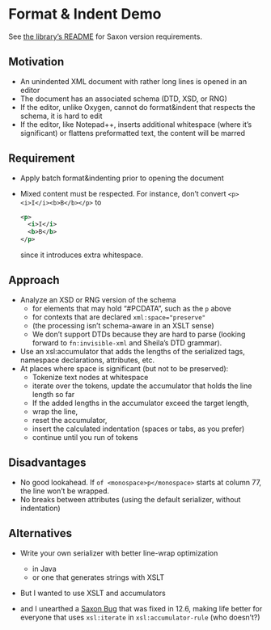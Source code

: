 # Format & Indent Demo

See [the library’s README](https://github.com/transpect/xslt-util/blob/master/format-indent/README.md) for Saxon version requirements.

## Motivation

- An unindented XML document with rather long lines is opened in an editor
- The document has an associated schema (DTD, XSD, or RNG)
- If the editor, unlike Oxygen, cannot do format&indent that respects the schema, it is hard to edit
- If the editor, like Notepad++, inserts additional whitespace (where it’s significant) or flattens preformatted text, the content will be marred
          
## Requirement

- Apply batch format&indenting prior to opening the document
- Mixed content must be respected. For instance, don’t convert `<p><i>I</i><b>B</b></p>` to

  ```xml
  <p>
    <i>I</i>
    <b>B</b>
  </p>
  ```
  since it introduces extra whitespace.  

## Approach

- Analyze an XSD or RNG version of the schema  
  - for elements that may hold “#PCDATA”, such as the `p` above
  - for contexts that are declared `xml:space="preserve"`
  - (the processing isn’t schema-aware in an XSLT sense)
  - We don’t support DTDs because they are hard to parse (looking forward to `fn:invisible-xml` and Sheila’s DTD grammar).
- Use an xsl:accumulator that adds the lengths of the serialized tags, namespace declarations, attributes, etc.
- At places where space is significant (but not to be preserved):
  - Tokenize text nodes at whitespace
  - iterate over the tokens, update the accumulator that holds the line length so far
  - If the added lengths in the accumulator exceed the target length, 
  - wrap the line,
  - reset the accumulator,
  - insert the calculated indentation (spaces or tabs, as you prefer)
  - continue until you run of tokens

## Disadvantages

- No good lookahead. If `of <monospace>p</monospace>` starts at column 77, the line won’t be wrapped.
- No breaks between attributes (using the default serializer, without indentation)

## Alternatives

- Write your own serializer with better line-wrap optimization 
  - in Java
  - or one that generates strings with XSLT

- But I wanted to use XSLT and accumulators
- and I unearthed a [Saxon Bug](https://saxonica.plan.io/issues/6679) that was fixed in 12.6, making life better for everyone that uses `xsl:iterate` in `xsl:accumulator-rule` (who doesn’t?)
 
